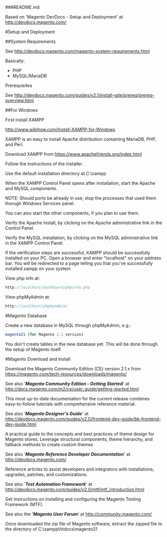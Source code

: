 ###README.md

Based on 'Magento DevDocs - Setup and Deployment' at http://devdocs.magento.com/

#Setup and Deployment

##System Requirements

See http://devdocs.magento.com/magento-system-requirements.html

Basically:

- PHP
- MySQL/MariaDB

Prerequisites

See http://devdocs.magento.com/guides/v2.1/install-gde/prereq/prereq-overview.html

##For Windows

First install XAMPP

http://www.wikihow.com/Install-XAMPP-for-Windows

XAMPP is an easy to install Apache distribution containing MariaDB, PHP, and Perl.

Download XAMPP from https://www.apachefriends.org/index.html

Follow the instructions of the installer.

Use the default installation directory at C:\xampp

When the XAMPP Control Panel opens after installation, start the Apache and MySQL components. 

NOTE: Should ports be already in use, stop the processes that used them thorugh Windows Services panel.

You can also start the other components, if you plan to use them.

Verify the Apache install, by clicking on the Apache administrative link in the Control Panel.

Verify the MySQL installation, by clicking on the MySQL administrative link in the XAMPP Control Panel.

If the verification steps are successful, XAMPP should be successfully installed on your PC. Open a browser and enter "localhost" on your address bar. You will be redirected to a page telling you that you've successfully installed xampp on your system

View php info at:

```javascript
http://localhost/dashboard/phpinfo.php
```

View phpMyAdmin at:

```javascript
http://localhost/phpmyadmin/
```

#Magento Database

Create a new database in MySQL through phpMyAdmin, e.g.:

```javascript
magento21 (for Magento 2.1 version)
```

You don't create tables in the new database yet. This will be done through the setup of Magento itself.

#Magento Download and Install

Download the Magento Community Edition (CE) version 2.1.x from https://magento.com/tech-resources/downloads/magento/

See also '***Magento Community Edition - Getting Started***' at http://docs.magento.com/m2/ce/user_guide/getting-started.html

This most up-to-date documentation for the current release combines easy-to-follow tutorials with comprehensive reference material.

See also '***Magento Designer's Guide***' at http://devdocs.magento.com/guides/v2.0/frontend-dev-guide/bk-frontend-dev-guide.html

A practical guide to the concepts and best practices of theme design for Magento stores. Leverage structural components, theme hierarchy, and fallback methods to create custom themes

See also '***Magento Reference Developer Documentation***' at http://devdocs.magento.com/

Reference articles to assist developers and integrators with installations, upgrades, patches, and customizations.

See also '***Test Automation Framework***' at http://devdocs.magento.com/guides/v2.0/mtf/mtf_introduction.html

Get instructions on installing and configuring the Magento Testing Framework (MTF).

See also the '***Magento User Forum***' at http://community.magento.com/

Once downloaded the zip file of Magento software, extract the zipped file to the directory of C:\xampp\htdocs\magento21

